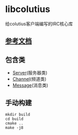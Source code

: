 # libcolutius

给colutius客户端编写的IRC核心库

## [参考文档](https://colutius.github.io/libcolutius/)

## 包含类
- [Server](https://colutius.github.io/libcolutius/classServer.html)(服务器类)
- [Channel](https://colutius.github.io/libcolutius/classServer.html)(频道类)
- [Message](https://colutius.github.io/libcolutius/classMessage.html)(消息类)

## 手动构建

```shell
mkdir build
cd build
cmake ..
make -j8
```